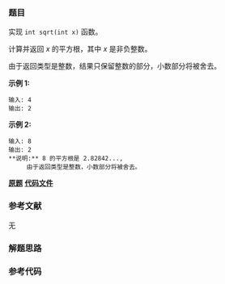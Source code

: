### 题目
实现 `int sqrt(int x)` 函数。

计算并返回  _x_  的平方根，其中  _x_ 是非负整数。

由于返回类型是整数，结果只保留整数的部分，小数部分将被舍去。

**示例 1:**

    
    
    输入: 4
    输出: 2
    

**示例 2:**

    
    
    输入: 8
    输出: 2
    **说明:** 8 的平方根是 2.82842..., 
         由于返回类型是整数，小数部分将被舍去。
    

 **[原题](https://leetcode-cn.com/problems/sqrtx/)**    **[代码文件]()**


### 参考文献
无

### 解题思路




### 参考代码

```go


```




